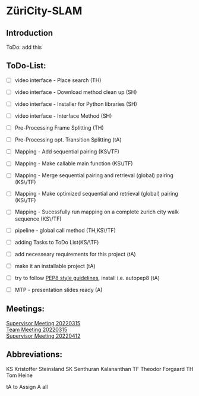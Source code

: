 # ZüriCity-SLAM
## Introduction
ToDo: add this

## ToDo-List:

- [ ] video interface - Place search (TH)
- [ ] video interface - Download method clean up (SH)
- [ ] video interface - Installer for Python libraries (SH)
- [ ] video interface - Interface Method (SH)
- [ ] Pre-Processing Frame Splitting (TH)
- [ ] Pre-Processing opt. Transition Splitting (tA)
- [ ] Mapping - Add sequential pairing (KS\\/TF)
- [ ] Mapping - Make callable main function (KS\\/TF)
- [ ] Mapping - Merge sequential pairing and retrieval (global) pairing (KS\\/TF)
- [ ] Mapping - Make optimized sequential and retrieval (global) pairing (KS\\/TF)
- [ ] Mapping - Sucessfully run mapping on a complete zurich city walk sequence (KS\\/TF)
- [ ] pipeline - global call method (TH,KS\\/TF)

- [ ] adding Tasks to ToDo List(KS/\\TF)
- [ ] add necesseary requirements for this project (tA)
- [ ] make it an installable project (tA)
- [ ] try to follow [PEP8 style guidelines](https://peps.python.org/pep-0008/), install i.e. autopep8 (tA)
- [ ] MTP - presentation slides ready (A)

## Meetings:
[Supervisor Meeting 20220315](docu/meeting20220315.md)  
[Team Meeting 20220315](docu/teammeeting20220315.md)  
[Supervisor Meeting 20220412](docu/meeting20220412.md)

## Abbreviations:
KS Kristoffer Steinsland
SK Senthuran Kalananthan
TF Theodor Forgaard
TH Tom Heine

tA to Assign
A  all